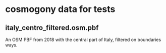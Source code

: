 # cosmogony data for tests

## italy_centro_filtered.osm.pbf
An OSM PBF from 2018 with the central part of Italy, filtered on boundaries ways.
